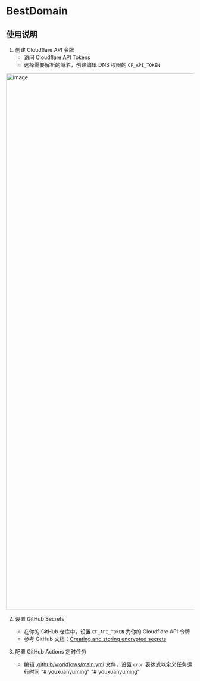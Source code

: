 # BestDomain

## 使用说明

1. 创建 Cloudflare API 令牌
   - 访问 [Cloudflare API Tokens](https://dash.cloudflare.com/profile/api-tokens)
   - 选择需要解析的域名，创建编辑 DNS 权限的 `CF_API_TOKEN`

<img width="1440" alt="image" src="https://github.com/user-attachments/assets/a2000336-9e85-41c8-85f5-30ec75362605">

2. 设置 GitHub Secrets
   - 在你的 GitHub 仓库中，设置 `CF_API_TOKEN` 为你的 Cloudflare API 令牌
   - 参考 GitHub 文档：[Creating and storing encrypted secrets](https://docs.github.com/zh/actions/security-guides/using-secrets-in-github-actions)

3. 配置 GitHub Actions 定时任务
   - 编辑 [.github/workflows/main.yml](.github/workflows/main.yml) 文件，设置 `cron` 表达式以定义任务运行时间
"# youxuanyuming" 
"# youxuanyuming" 
